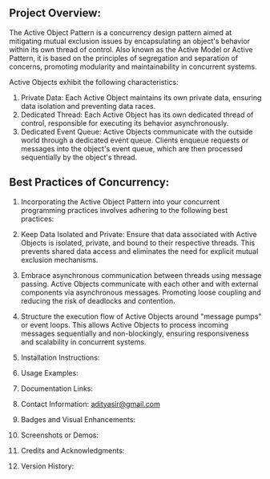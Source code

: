 Project Overview:
-----------------
 The Active Object Pattern is a concurrency design pattern aimed at mitigating mutual exclusion issues by encapsulating an object's behavior within its own thread of control.
 Also known as the Active Model or Active Pattern, it is based on the principles of segregation and separation of concerns, promoting modularity and maintainability in concurrent systems.

Active Objects exhibit the following characteristics:

1. Private Data: Each Active Object maintains its own private data, ensuring data isolation and preventing data races.
2. Dedicated Thread: Each Active Object has its own dedicated thread of control, responsible for executing its behavior asynchronously.
3. Dedicated Event Queue: Active Objects communicate with the outside world through a dedicated event queue.
   Clients enqueue requests or messages into the object's event queue, which are then processed sequentially by the object's thread.

Best Practices of Concurrency:
-----------------------------
1. Incorporating the Active Object Pattern into your concurrent programming practices involves adhering to the following best practices:
2. Keep Data Isolated and Private: Ensure that data associated with Active Objects is isolated, private, and bound to their respective threads.
   This prevents shared data access and eliminates the need for explicit mutual exclusion mechanisms.
3. Embrace asynchronous communication between threads using message passing.
   Active Objects communicate with each other and with external components via asynchronous messages.
   Promoting loose coupling and reducing the risk of     deadlocks and contention.
4. Structure the execution flow of Active Objects around "message pumps" or event loops.
   This allows Active Objects to process incoming messages sequentially and non-blockingly, ensuring responsiveness and scalability in concurrent systems.

2. Installation Instructions:

3. Usage Examples:

4. Documentation Links:

5. Contact Information:
   adityasir@gmail.com

6. Badges and Visual Enhancements:

7. Screenshots or Demos:

8. Credits and Acknowledgments:

9. Version History:
